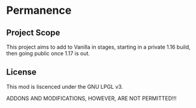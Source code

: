 # Permanence

## Project Scope

This project aims to add to Vanilla in stages, starting in a private 1.16 build, then going public once 1.17 is out.

## License

This mod is liscenced under the GNU LPGL v3.

ADDONS AND MODIFICATIONS, HOWEVER, ARE NOT PERMITTED!!!

